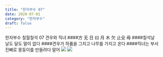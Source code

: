 ```yaml
---
title: "한자부수 07"
date: 2020-07-01
category: "한자부수"
draft: false
---
```


한자부수 칠월칠석
07 견우와 직녀 
####方 无 日 曰 月 木 欠 止殳 毋
####칠석날 날도 달도 말이 없다
####견우가 하품을 그치고 나무를 가지고 온다
####직녀는 부서진뼈로 몽둥이를 만들려다 말어
![](https://i.ibb.co/SsY0kw8/2020-07-01-3-47-08.png)
![](https://i.ibb.co/R2RSLL6/2020-07-01-11-27-53.png)
<!--stackedit_data:
eyJoaXN0b3J5IjpbMjAwMjY5ODI5NSwxNzk1Njg0MjYsLTQzOD
U4Mzc3OV19
-->